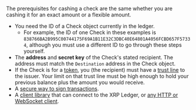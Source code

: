 The prerequisites for cashing a check are the same whether you are cashing it for an exact amount or a flexible amount.

- You need the ID of a Check object currently in the ledger.
    - For example, the ID of one Check in these examples is `838766BA2B995C00744175F69A1B11E32C3DBC40E64801A4056FCBD657F57334`, although you must use a different ID to go through these steps yourself.
- The **address** and **secret key** of the Check's stated recipient. The address must match the `Destination` address in the Check object.
- If the Check is for a [token](../concepts/tokens/index.md), you (the recipient) must have a [trust line](../concepts/tokens/fungible-tokens/index.md) to the issuer. Your limit on that trust line must be high enough to hold your previous balance plus the amount you would receive.
- A [secure way to sign transactions](../concepts/transactions/secure-signing.md).
- A [client library](../references/client-libraries.md) that can connect to the XRP Ledger, or [any HTTP or WebSocket client](../tutorials/http-websocket-apis/get-started.md).
